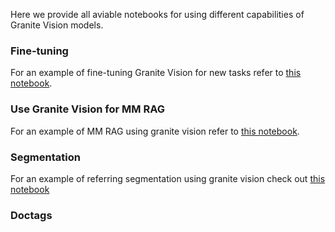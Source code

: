 Here we provide all aviable notebooks for using different capabilities of Granite Vision models.

### Fine-tuning

For an example of fine-tuning Granite Vision for new tasks refer to [this notebook](https://huggingface.co/learn/cookbook/en/fine_tuning_granite_vision_sft_trl).

### Use Granite Vision for MM RAG

For an example of MM RAG using granite vision refer to [this notebook](https://github.com/ibm-granite-community/granite-snack-cookbook/blob/main/recipes/RAG/Granite_Multimodal_RAG.ipynb).

### Segmentation

For an example of referring segmentation using granite vision check out [this notebook](https://github.com/ibm-granite-community/granite-snack-cookbook/blob/main/cookbooks/GraniteVision_Segmentation_Notebook.ipynb)

### Doctags
